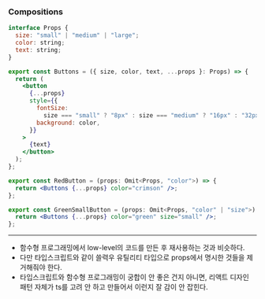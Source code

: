 ### Compositions

```jsx
interface Props {
  size: "small" | "medium" | "large";
  color: string;
  text: string;
}

export const Buttons = ({ size, color, text, ...props }: Props) => {
  return (
    <button
      {...props}
      style={{
        fontSize:
          size === "small" ? "8px" : size === "medium" ? "16px" : "32px",
        background: color,
      }}
    >
      {text}
    </button>
  );
};

export const RedButton = (props: Omit<Props, "color">) => {
  return <Buttons {...props} color="crimson" />;
};

export const GreenSmallButton = (props: Omit<Props, "color" | "size">) => {
  return <Buttons {...props} color="green" size="small" />;
};
```

---

- 함수형 프로그래밍에서 low-level의 코드를 만든 후 재사용하는 것과 비슷하다.
- 다만 타입스크립트와 같이 쓸력우 유틸리티 타입으로 props에서 명시한 것들을 제거해줘야 한다.
- 타입스크립트와 함수형 프로그래밍이 궁합이 안 좋은 건지 아니면, 리액트 디자인 패턴 자체가 ts를 고려 안 하고 만들어서 이런지 잘 감이 안 잡힌다.
